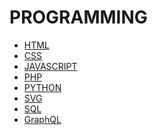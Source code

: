 # PROGRAMMING

- [HTML]()
- [CSS]()
- [JAVASCRIPT]()
- [PHP]()
- [PYTHON]()
- [SVG]()
- [SQL]()
- [GraphQL]()
